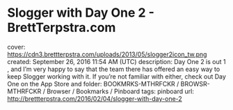 # Slogger with Day One 2 - BrettTerpstra.com

cover: https://cdn3.brettterpstra.com/uploads/2013/05/slogger2icon_tw.png
created: September 26, 2016 11:54 AM (UTC)
description: Day One 2 is out 1 , and I’m very happy to say that the team there has offered an easy way to keep Slogger working with it. If you’re not familiar with either, check out Day One on the App Store and
folder: BOOKMRKS-MTHRFCKR / BROWSR-MTHRFCKR / Browser / Bookmarks / Pinboard
tags: pinboard
url: http://brettterpstra.com/2016/02/04/slogger-with-day-one-2